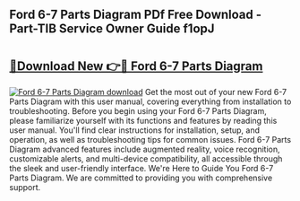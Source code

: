 ## Ford 6-7 Parts Diagram PDf Free Download - Part-TIB Service Owner Guide f1opJ

# <h2><a href="http://dfsgkcn.blite.top/?on=Ford+6-7+Parts+Diagram">🔗Download New 👉🔴 Ford 6-7 Parts Diagram</a></h2>

[![Ford 6-7 Parts Diagram download](https://i.imgur.com/lujVjoI.png)](http://dfsgkcn.blite.top/?on=Ford+6-7+Parts+Diagram)
Get the most out of your new Ford 6-7 Parts Diagram with this user manual, covering everything from installation to troubleshooting. Before you begin using your Ford 6-7 Parts Diagram, please familiarize yourself with its functions and features by reading this user manual. You'll find clear instructions for installation, setup, and operation, as well as troubleshooting tips for common issues. Ford 6-7 Parts Diagram advanced features include augmented reality, voice recognition, customizable alerts, and multi-device compatibility, all accessible through the sleek and user-friendly interface. We're Here to Guide You Ford 6-7 Parts Diagram. We are committed to providing you with comprehensive support.
